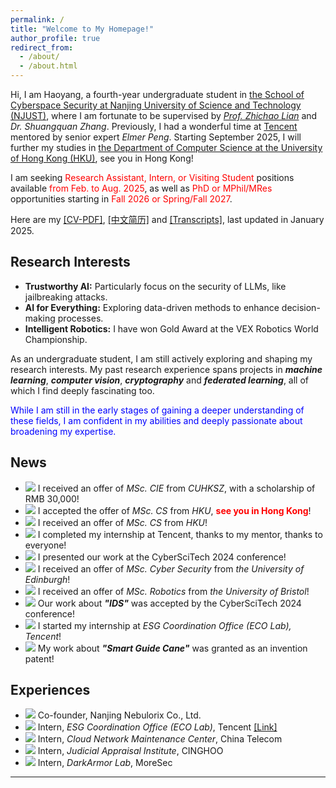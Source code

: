 ```yaml
---
permalink: /
title: "Welcome to My Homepage!"
author_profile: true
redirect_from: 
  - /about/
  - /about.html
---
```


Hi, I am Haoyang, a fourth-year undergraduate student in [the School of Cyberspace Security at Nanjing University of Science and Technology (NJUST)](https://scs.njust.edu.cn/), where I am fortunate to be supervised by [*Prof. Zhichao Lian*](https://gsmis.njust.edu.cn/open/TutorInfo.aspx?dsbh=M3kK3EWHXJc6xzMaFrhOQA==&yxsh=z70ppxVSQAs=&zydm=SwsWR9zpmmw=) and *Dr. Shuangquan Zhang*. Previously, I had a wonderful time at [Tencent](https://www.tencent.com/zh-cn/) mentored by senior expert *Elmer Peng*. Starting September 2025, I will further my studies in [the Department of Computer Science at the University of Hong Kong (HKU)](https://www.cs.hku.hk/), see you in Hong Kong!

I am seeking <span style="color: red;">Research Assistant, Intern, or Visiting Student</span> positions available <span style="color: red;">from Feb. to Aug. 2025</span>, as well as <span style="color: red;">PhD or MPhil/MRes</span> opportunities starting in <span style="color: red;">Fall 2026 or Spring/Fall 2027</span>.

Here are my <a href="https://ALIENHHY.github.io/_pages/CV_Haoyang_Hu_NJUST.pdf" target="_blank">[CV-PDF]</a>, <a href="https://ALIENHHY.github.io/_pages/胡皓阳中文学术简历.pdf" target="_blank">[中文简历]</a> and <a href="https://ALIENHHY.github.io/_pages/Transcripts-Haoyang Hu.pdf" target="_blank">[Transcripts]</a>, last updated in January 2025.

Research Interests
---
* **Trustworthy AI:** Particularly focus on the security of LLMs, like jailbreaking attacks.
* **AI for Everything:** Exploring data-driven methods to enhance decision-making processes.
* **Intelligent Robotics:** I have won Gold Award at the VEX Robotics World Championship.

As an undergraduate student, I am still actively exploring and shaping my research interests. My past research experience spans projects in ***machine learning***, ***computer vision***, ***cryptography*** and ***federated learning***, all of which I find deeply fascinating too.

[//]: # (Currently, I am leading a project on ***the security of LLMs***, developing a black-box jailbreaking attack toolkit, which is also my graduation thesis. I am also contributing to a project on ***AI application in the pharmaceutical industry***, which is nearing implementation.)

<span style="color: blue;">While I am still in the early stages of gaining a deeper understanding of these fields, I am confident in my abilities and deeply passionate about broadening my expertise.</span>

News
---
* ![](https://img.shields.io/badge/Jan.%202025-00FF00) I received an offer of *MSc. CIE* from *CUHKSZ*, with a scholarship of RMB 30,000!
* ![](https://img.shields.io/badge/Jan.%202025-00FF00) I accepted the offer of *MSc. CS* from *HKU*, **<span style="color: red;">see you in Hong Kong</span>**!
* ![](https://img.shields.io/badge/Dec.%202024-00FF00) I received an offer of *MSc. CS* from *HKU*!
* ![](https://img.shields.io/badge/Dec.%202024-00FF00) I completed my internship at Tencent, thanks to my mentor, thanks to everyone!
* ![](https://img.shields.io/badge/Nov.%202024-00FF00) I presented our work at the CyberSciTech 2024 conference!
* ![](https://img.shields.io/badge/Oct.%202025-00FF00) I received an offer of *MSc. Cyber Security* from *the University of Edinburgh*!
* ![](https://img.shields.io/badge/Oct.%202025-00FF00) I received an offer of *MSc. Robotics* from *the University of Bristol*!
* ![](https://img.shields.io/badge/Sep.%202024-00FF00) Our work about ***"IDS"*** was accepted by the CyberSciTech 2024 conference!
* ![](https://img.shields.io/badge/Sep.%202024-00FF00) I started my internship at *ESG Coordination Office (ECO Lab), Tencent*!
* ![](https://img.shields.io/badge/Jul.%202024-00FF00) My work about ***"Smart Guide Cane"*** was granted as an invention patent!

Experiences
---
* ![](https://img.shields.io/badge/Nov.%202024%20--%20Current-000000) Co-founder, Nanjing Nebulorix Co., Ltd.
* ![](https://img.shields.io/badge/Sep.%202024%20--%20Dec.%202024-000000) Intern, *ESG Coordination Office (ECO Lab)*, Tencent <a href="https://alienhhy.github.io/internships/" target="_blank">[Link]</a>
* ![](https://img.shields.io/badge/Jan.%202024%20--%20Feb.%202024-000000) Intern, *Cloud Network Maintenance Center*, China Telecom
* ![](https://img.shields.io/badge/Jul.%202023%20--%20Aug.%202023-000000) Intern, *Judicial Appraisal Institute*, CINGHOO
* ![](https://img.shields.io/badge/Jul.%202022%20--%20Aug.%202022-000000) Intern, *DarkArmor Lab*, MoreSec

---

<script type="text/javascript" id="clustrmaps" src="//clustrmaps.com/map_v2.js?d=6wfR7GC9nCyJQPKiqnKV-XvXiwNpKSA2Zv_onF9ga-g&cl=ffffff&w=a"></script>
